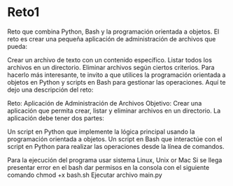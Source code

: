 # Reto1
Reto que combina Python, Bash y la programación orientada a objetos.
El reto es crear una pequeña aplicación de administración de archivos que pueda:

Crear un archivo de texto con un contenido específico.
Listar todos los archivos en un directorio.
Eliminar archivos según ciertos criterios.
Para hacerlo más interesante, te invito a que utilices la programación orientada a objetos en Python y scripts en Bash para gestionar las operaciones. Aquí te dejo una descripción del reto:

Reto: Aplicación de Administración de Archivos
Objetivo:
Crear una aplicación que permita crear, listar y eliminar archivos en un directorio. La aplicación debe tener dos partes:

Un script en Python que implemente la lógica principal usando la programación orientada a objetos.
Un script en Bash que interactúe con el script en Python para realizar las operaciones desde la línea de comandos.


Para la ejecución del programa usar sistema Linux, Unix or Mac
Si se llega presentar error en el bash dar permisos en la consola con el siguiente comando chmod +x bash.sh
Ejecutar archivo main.py